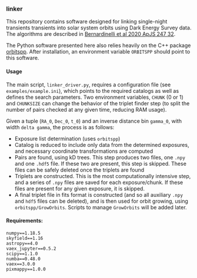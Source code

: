 ### linker

This repository contains software designed for linking single-night transients transients into solar system orbits using Dark Energy Survey data. The algorithms are described in [Bernardinelli et al 2020 ApJS 247 32](https://iopscience.iop.org/article/10.3847/1538-4365/ab6bd8). 

The Python software presented here also relies heavily on the C++ package [orbitspp](https://github.com/gbernstein/orbitspp). After installation, an environment variable `ORBITSPP` should point to this software.



#### Usage
The main script, `linker_driver.py`, requires a configuration file (see `examples/example.ini`), which points to the required catalogs as well as defines the search parameters. Two environment variables, `CHUNK` (0 or 1) and `CHUNKSIZE` can change the behavior of the triplet finder step (to split the number of pairs checked at any given time, reducing RAM usage).  


Given a tuple (`RA_0`, `Dec_0`, `t_0`) and an inverse distance bin `gamma_0`, with width `delta gamma`, the process is as follows:
- Exposure list determination (uses `orbitspp`)
- Catalog is reduced to include only data from the determined exposures, and necessary coordinate transformations are computed
- Pairs are found, using kD trees. This step produces two files, one `.npy` and one `.hdf5` file. If these two are present, this step is skipped. These files can be safely deleted once the triplets are found
- Triplets are constructed. This is the most computationally intensive step, and a series of `.npy` files are saved for each exposure/chunk. If these files are present for any given exposure, it is skipped. 
- A final triplet file in fits format is constructed (and so all auxiliary `.npy` and `hdf5` files can be deleted), and is then used for orbit growing, using `orbitspp/GrowOrbits`. Scripts to manage `GrowOrbits` will be added later.


#### Requirements:
```
numpy==1.18.5
skyfield==1.16
astropy==4.0
vaex_jupyter==0.5.2
scipy==1.1.0
numba==0.48.0
vaex==3.0.0
pixmappy==1.0.0
```
